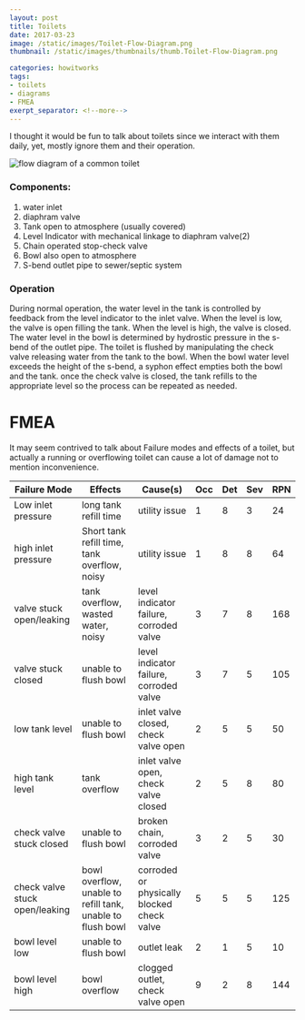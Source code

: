 ```yaml
---
layout: post
title: Toilets
date: 2017-03-23
image: /static/images/Toilet-Flow-Diagram.png
thumbnail: /static/images/thumbnails/thumb.Toilet-Flow-Diagram.png

categories: howitworks
tags:
- toilets
- diagrams
- FMEA
exerpt_separator: <!--more-->
---
```


I thought it would be fun to talk about toilets since we interact with them daily, yet, mostly ignore them and their operation.

![flow diagram of a common toilet]({{site.baseurl}}/static/images/Toilet-Flow-Diagram.png)

### Components:
1. water inlet
2. diaphram valve
3. Tank open to atmosphere (usually covered)
4. Level Indicator with mechanical linkage to diaphram valve(2)
5. Chain operated stop-check valve 
6. Bowl also open to atmosphere
7. S-bend outlet pipe to sewer/septic system

### Operation
During normal operation, the water level in the tank is controlled by feedback from the level indicator to the inlet valve.
When the level is low, the valve is open filling the tank. When the level is high, the valve is closed.
The water level in the bowl is determined by hydrostic pressure in the s-bend of the outlet pipe. The toilet is flushed by manipulating the check valve releasing water from the tank to the bowl. When the bowl water level exceeds the height of the s-bend, a syphon effect empties both the bowl and the tank. once the check valve is closed, the tank refills to the appropriate level so the process can be repeated as needed.

# FMEA
It may seem contrived to talk about Failure modes and effects of a toilet, but actually a running or overflowing toilet can cause a lot of damage not to mention inconvenience. 

| Failure Mode                   | Effects                                                    | Cause(s)                                   | Occ | Det | Sev | RPN | 
|--------------------------------|------------------------------------------------------------|--------------------------------------------|-----|-----|-----|-----| 
| Low inlet pressure             | long tank refill time                                      | utility issue                              | 1   | 8   | 3   | 24  | 
| high inlet pressure            | Short tank refill time, tank overflow, noisy               | utility issue                              | 1   | 8   | 8   | 64  | 
| valve stuck open/leaking       | tank overflow, wasted water, noisy                         | level indicator failure, corroded valve    | 3   | 7   | 8   | 168 | 
| valve stuck closed             | unable to flush bowl                                       | level indicator failure, corroded valve    | 3   | 7   | 5   | 105 | 
| low tank level                 | unable to flush bowl                                       | inlet valve closed, check valve open       | 2   | 5   | 5   | 50  | 
| high tank level                | tank overflow                                              | inlet valve open, check valve closed       | 2   | 5   | 8   | 80  | 
| check valve stuck closed       | unable to flush bowl                                       | broken chain, corroded valve               | 3   | 2   | 5   | 30  | 
| check valve stuck open/leaking | bowl overflow, unable to refill tank, unable to flush bowl | corroded or physically blocked check valve | 5   | 5   | 5   | 125 | 
| bowl level low                 | unable to flush bowl                                       | outlet leak                                | 2   | 1   | 5   | 10  | 
| bowl level high                | bowl overflow                                              | clogged outlet, check valve open           | 9   | 2   | 8   | 144 | 
